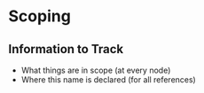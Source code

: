 # Scoping

## Information to Track
* What things are in scope (at every node)
* Where this name is declared (for all references)
